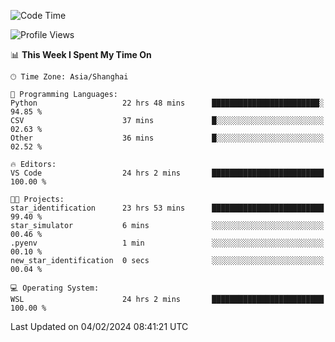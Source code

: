 <!--START_SECTION:waka-->
![Code Time](http://img.shields.io/badge/Code%20Time-1%2C495%20hrs%2024%20mins-blue)

![Profile Views](http://img.shields.io/badge/Profile%20Views-0-blue)

📊 **This Week I Spent My Time On** 

```text
🕑︎ Time Zone: Asia/Shanghai

💬 Programming Languages: 
Python                   22 hrs 48 mins      ████████████████████████░   94.85 % 
CSV                      37 mins             █░░░░░░░░░░░░░░░░░░░░░░░░   02.63 % 
Other                    36 mins             █░░░░░░░░░░░░░░░░░░░░░░░░   02.52 % 

🔥 Editors: 
VS Code                  24 hrs 2 mins       █████████████████████████   100.00 % 

🐱‍💻 Projects: 
star_identification      23 hrs 53 mins      █████████████████████████   99.40 % 
star_simulator           6 mins              ░░░░░░░░░░░░░░░░░░░░░░░░░   00.46 % 
.pyenv                   1 min               ░░░░░░░░░░░░░░░░░░░░░░░░░   00.10 % 
new_star_identification  0 secs              ░░░░░░░░░░░░░░░░░░░░░░░░░   00.04 % 

💻 Operating System: 
WSL                      24 hrs 2 mins       █████████████████████████   100.00 % 
```


 Last Updated on 04/02/2024 08:41:21 UTC
<!--END_SECTION:waka-->